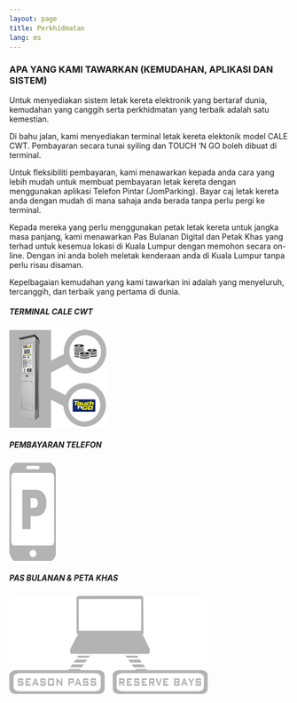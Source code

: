 ```yaml
---
layout: page
title: Perkhidmatan
lang: ms
---
```


### APA YANG KAMI TAWARKAN (KEMUDAHAN, APLIKASI DAN SISTEM)

Untuk menyediakan sistem letak kereta elektronik yang bertaraf dunia, kemudahan yang canggih serta perkhidmatan yang terbaik adalah satu kemestian.

Di bahu jalan, kami menyediakan terminal letak kereta elektonik model CALE CWT. Pembayaran secara tunai syiling dan TOUCH ‘N GO boleh dibuat di terminal.

Untuk fleksibiliti pembayaran, kami menawarkan kepada anda cara yang lebih mudah untuk membuat pembayaran letak kereta dengan menggunakan aplikasi Telefon Pintar (JomParking). Bayar caj letak kereta anda dengan mudah di mana sahaja anda berada tanpa perlu pergi ke terminal.

Kepada mereka yang perlu menggunakan petak letak kereta untuk jangka masa panjang, kami menawarkan Pas Bulanan Digital dan Petak Khas yang terhad untuk kesemua lokasi di Kuala Lumpur dengan memohon secara on-line. Dengan ini anda boleh meletak kenderaan anda di Kuala Lumpur tanpa perlu risau disaman.

Kepelbagaian kemudahan yang kami tawarkan ini adalah yang menyeluruh, tercanggih, dan terbaik yang pertama di dunia.

<div class="row center-align">
  <div class="col m4 s12">
    <h5>TERMINAL CALE CWT</h5>
    <img class="responsive-img" src="/assets/images/perkhidmatan/1.png">
  </div>
  <div class="col m4 s12">
    <h5>PEMBAYARAN TELEFON</h5>
    <img class="responsive-img" src="/assets/images/perkhidmatan/2.png">
  </div>
  <div class="col m4 s12">
    <h5>PAS BULANAN &amp; PETA KHAS</h5>
    <img class="responsive-img" src="/assets/images/perkhidmatan/3.png">
  </div>
</div>
